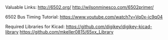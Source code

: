 Valuable Links:
http://6502.org/
http://wilsonminesco.com/6502primer/


6502 Bus Timing Tutorial: https://www.youtube.com/watch?v=Vq0x-ic9q04

Required Libraries for Kicad:
https://github.com/digikey/digikey-kicad-library
https://github.com/mkeller0815/65xx_Library
